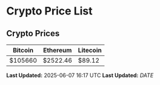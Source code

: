 # Crypto Price List

## Crypto Prices
| Bitcoin | Ethereum | Litecoin |
| ------- | -------- | -------- |
| $105660 | $2522.46 | $89.12 |
**Last Updated:** 2025-06-07 16:17 UTC
**Last Updated:** $DATE$
